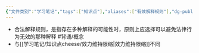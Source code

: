 ```yaml
---
{"文件类别":"学习笔记","tags":["知识点"],"aliases":["有效解释规则"],"dg-publish":true,"permalink":"/学习笔记/知识点cheese/合法解释规则/","dgPassFrontmatter":true}
---
```


- 合法解释规则，是指存在多种解释的可能性时，原则上应选择可以避免法律行为无效的那种解释 #背诵/概念 
- 与[[学习笔记/知识点cheese/效力维持限缩\|效力维持限缩]]不同


